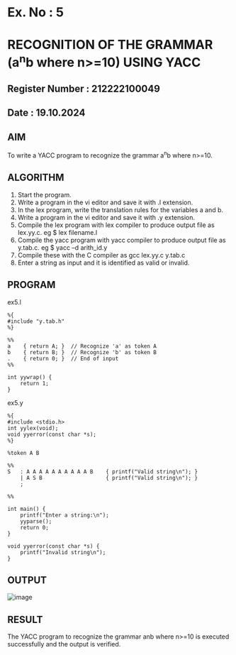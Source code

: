 # Ex. No : 5	
# RECOGNITION OF THE GRAMMAR (a<sup>n</sup>b where n>=10) USING YACC
## Register Number : 212222100049
## Date : 19.10.2024

## AIM   
To write a YACC program to recognize the grammar a<sup>n</sup>b where n>=10.

## ALGORITHM
1.	Start the program.
2.	Write a program in the vi editor and save it with .l extension.
3.	In the lex program, write the translation rules for the variables a and b.
4.	Write a program in the vi editor and save it with .y extension.
5.	Compile the lex program with lex compiler to produce output file as lex.yy.c. eg $ lex filename.l
6.	Compile the yacc program with yacc compiler to produce output file as y.tab.c. eg $ yacc –d arith_id.y
7.	Compile these with the C compiler as gcc lex.yy.c y.tab.c
8.	Enter a string as input and it is identified as valid or invalid.
 
## PROGRAM
ex5.l
```
%{
#include "y.tab.h"
%}

%%
a    { return A; }  // Recognize 'a' as token A
b    { return B; }  // Recognize 'b' as token B
.    { return 0; }  // End of input
%%

int yywrap() {
    return 1;
}
```

ex5.y
```
%{
#include <stdio.h>
int yylex(void);
void yyerror(const char *s);
%}

%token A B

%%
S   : A A A A A A A A A A B    { printf("Valid string\n"); }
    | A S B                    { printf("Valid string\n"); }
    ;

%%

int main() {
    printf("Enter a string:\n");
    yyparse();
    return 0;
}

void yyerror(const char *s) {
    printf("Invalid string\n");
}
```

## OUTPUT 
![image](https://github.com/user-attachments/assets/82e742af-0f24-4276-bb5e-2b51098cd0d0)

## RESULT
The YACC program to recognize the grammar anb where n>=10 is executed successfully and the output is verified.

